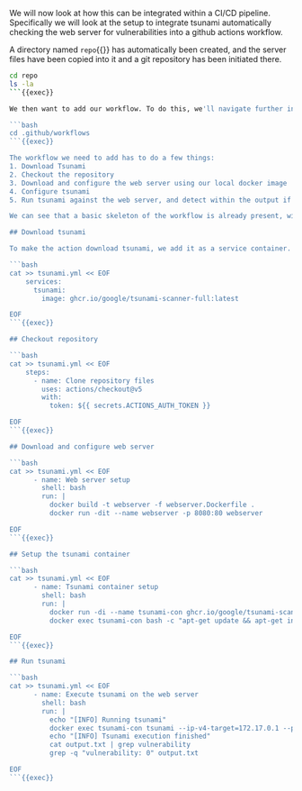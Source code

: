 We will now look at how this can be integrated within a CI/CD pipeline. Specifically we will look at the setup to integrate tsunami automatically checking the web server for vulnerabilities into a github actions workflow. 

A directory named `repo`{{}} has automatically been created, and the server files have been copied into it and a git repository has been initiated there. 

```bash
cd repo
ls -la
```{{exec}}

We then want to add our workflow. To do this, we'll navigate further into the .github/workflows directory.

```bash
cd .github/workflows
```{{exec}}

The workflow we need to add has to do a few things:
1. Download Tsunami
2. Checkout the repository
3. Download and configure the web server using our local docker image
4. Configure tsunami
5. Run tsunami against the web server, and detect within the output if there are any vulnerabilities

We can see that a basic skeleton of the workflow is already present, with a name, and is set to trigger on pushing to main. This can be changed so that the action is run more often or in different circumstances if desired.

## Download tsunami

To make the action download tsunami, we add it as a service container. This will include the container within the current job. We do this using the code below. Click on it to add it to the workflow.

```bash
cat >> tsunami.yml << EOF
    services:
      tsunami:
        image: ghcr.io/google/tsunami-scanner-full:latest

EOF
```{{exec}}

## Checkout repository

```bash
cat >> tsunami.yml << EOF
    steps:
      - name: Clone repository files
        uses: actions/checkout@v5
        with:
          token: ${{ secrets.ACTIONS_AUTH_TOKEN }}

EOF
```{{exec}}

## Download and configure web server

```bash
cat >> tsunami.yml << EOF
      - name: Web server setup
        shell: bash
        run: | 
          docker build -t webserver -f webserver.Dockerfile .
          docker run -dit --name webserver -p 8080:80 webserver

EOF
```{{exec}}

## Setup the tsunami container

```bash
cat >> tsunami.yml << EOF
      - name: Tsunami container setup
        shell: bash
        run: |
          docker run -di --name tsunami-con ghcr.io/google/tsunami-scanner-full:latest
          docker exec tsunami-con bash -c "apt-get update && apt-get install -y nmap"

EOF
```{{exec}}

## Run tsunami

```bash
cat >> tsunami.yml << EOF
      - name: Execute tsunami on the web server
        shell: bash
        run: |
          echo "[INFO] Running tsunami"
          docker exec tsunami-con tsunami --ip-v4-target=172.17.0.1 --port-ranges-target=8080 --detectors-include="ApacheHttpServerCVE202141773VulnDetector" 2> output.txt
          echo "[INFO] Tsunami execution finished"
          cat output.txt | grep vulnerability
          grep -q "vulnerability: 0" output.txt

EOF
```{{exec}}
